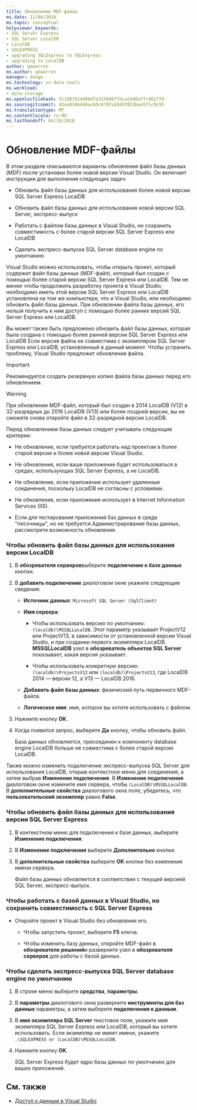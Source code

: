 ```yaml
---
title: Обновление MDF-файлы
ms.date: 11/04/2016
ms.topic: conceptual
helpviewer_keywords:
- SQL Server Express
- SQL Server LocalDB
- LocalDB
- SQLEXPRESS
- upgrading SQLExpress to SQLExpress
- upgrading to LocalDB
author: gewarren
ms.author: gewarren
manager: douge
ms.technology: vs-data-tools
ms.workload:
- data-storage
ms.openlocfilehash: 5c1807614d08d7e3256067fdca2dd0a7fc96277d
ms.sourcegitcommit: 42ea834b446ac65c679fa1043f853bea5f1c9c95
ms.translationtype: MT
ms.contentlocale: ru-RU
ms.lasthandoff: 04/19/2018
---
```

# <a name="upgrade-mdf-files"></a>Обновление MDF-файлы

В этом разделе описываются варианты обновления файл базы данных (MDF) после установки более новой версии Visual Studio. Он включает инструкции для выполнения следующих задач:

- Обновить файл базы данных для использования более новой версии SQL Server Express LocalDB

- Обновить файл базы данных для использования новой версии SQL Server, экспресс-выпуск

- Работать с файлом базы данных в Visual Studio, но сохранить совместимость с более старой версии SQL Server Express или LocalDB

- Сделать экспресс-выпуска SQL Server database engine по умолчанию

Visual Studio можно использовать, чтобы открыть проект, который содержит файл базы данных (MDF-файл), который был создан с помощью более старой версии SQL Server Express или LocalDB. Тем не менее чтобы продолжить разработку проекта в Visual Studio, необходимо иметь этой версии SQL Server Express или LocalDB установлена на том же компьютере, что и Visual Studio, или необходимо обновить файл базы данных. При обновлении файла базы данных, его нельзя получить к ним доступ с помощью более ранних версий SQL Server Express или LocalDB.

Вы может также быть предложено обновить файл базы данных, которая была создана с помощью более ранней версии SQL Server Express или LocalDB Если версия файла не совместима с экземпляром SQL Server Express или LocalDB, установленный в данный момент. Чтобы устранить проблему, Visual Studio предложит обновления файла.

> [!IMPORTANT]
> Рекомендуется создать резервную копию файла базы данных перед его обновлением.

> [!WARNING]
> При обновлении MDF-файл, который был создан в 2014 LocalDB (V12) в 32-разрядных до 2016 LocalDB (V13) или более поздней версии, вы не сможете снова откройте файл в 32-разрядной версии LocalDB.

Перед обновлением базы данных следует учитывать следующие критерии:

-   Не обновление, если требуется работать над проектом в более старой версии и более новой версии Visual Studio.

-   Не обновления, если ваше приложение будет использоваться в средах, использующих SQL Server Express, а не LocalDB.

-   Не обновление, если приложение использует удаленные соединения, поскольку LocalDB не согласны с условиями.

-   Не обновления, если приложение использует в Internet Information Services (IIS).

-   Если для тестирования приложений баз данных в среде "песочницы", но не требуется Администрирование базы данных, рассмотрите возможность обновления.

### <a name="to-upgrade-a-database-file-to-use-the-localdb-version"></a>Чтобы обновить файл базы данных для использования версии LocalDB

1.  В **обозревателя серверов**выберите **подключение к базе данных** кнопки.

2.  В **добавить подключение** диалоговом окне укажите следующие сведения:

    -   **Источник данных**: `Microsoft SQL Server (SqlClient)`

    -   **Имя сервера**:

        -   Чтобы использовать версию по умолчанию: `(localdb)\MSSQLLocalDB`.  Этот параметр указывает ProjectV12 или ProjectV13, в зависимости от установленной версии Visual Studio, и при создании первого экземпляра LocalDB. **MSSQLLocalDB** узел в **обозреватель объектов SQL Server** показывает, какая версия указывает.

        -   Чтобы использовать конкретную версию: `(localdb)\ProjectsV12` или `(localdb)\ProjectsV13`, где LocalDB 2014 — версии 12, а V13 — LocalDB 2016.

    -   **Добавить файл базы данных**: физический путь первичного MDF-файла.

    -   **Логическое имя**: имя, которое вы хотите использовать с файлом.

3.  Нажмите кнопку **OK**.

4.  Когда появится запрос, выберите **Да** кнопку, чтобы обновить файл.

    База данных обновляется, присоединен к компоненту database engine LocalDB больше не совместима с более старой версии LocalDB.

Также можно изменить подключение экспресс-выпуска SQL Server для использования LocalDB, открыв контекстное меню для соединения, а затем выбрав **Изменение подключения**. В **Изменение подключения** диалоговом окне измените имя сервера, чтобы `(LocalDB)\MSSQLLocalDB`. В **дополнительные свойства** диалогового окна поле, убедитесь, что **пользовательский экземпляр** равно **False**.

### <a name="to-upgrade-a-database-file-to-use-the-sql-server-express-version"></a>Чтобы обновить файл базы данных для использования версии SQL Server Express

1.  В контекстном меню для подключения к базе данных, выберите **Изменение подключения**.

2.  В **Изменение подключения** выберите **Дополнительно** кнопки.

3.  В **дополнительные свойства** выберите **ОК** кнопки без изменения имени сервера.

    Файл базы данных обновляется в соответствии с текущей версией SQL Server, экспресс-выпуск.

### <a name="to-work-with-the-database-in-visual-studio-but-retain-compatibility-with-sql-server-express"></a>Чтобы работать с базой данных в Visual Studio, но сохранить совместимость с SQL Server Express

-   Откройте проект в Visual Studio без обновления его.

    -   Чтобы запустить проект, выберите **F5** ключа.

    -   Чтобы изменить базу данных, откройте MDF-файл в **обозревателе решений**и разверните узел в **обозревателя серверов** для работы с базой данных.

### <a name="to-make-sql-server-express-the-default-database-engine"></a>Чтобы сделать экспресс-выпуска SQL Server database engine по умолчанию

1.  В строке меню выберите **средства**, **параметры**.

2.  В **параметры** диалогового окна разверните **инструменты для баз данных** параметры, а затем выберите **подключения к данным**.

3.  В **имя экземпляра SQL Server** текстовое поле, укажите имя экземпляра SQL Server Express или LocalDB, который вы хотите использовать. Если экземпляр не имеет имени, укажите `.\SQLEXPRESS or (LocalDB)\MSSQLLocalDB`.

4.  Нажмите кнопку **OK**.

    SQL Server Express будет ядро базы данных по умолчанию для ваших приложений.

## <a name="see-also"></a>См. также

- [Доступ к данным в Visual Studio](accessing-data-in-visual-studio.md)
